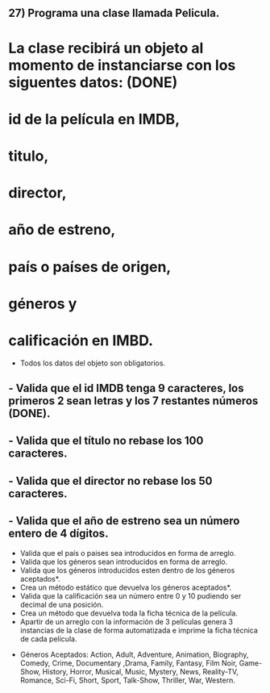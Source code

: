 ## 27) Programa una clase llamada Pelicula.

# La clase recibirá un objeto al momento de instanciarse con los siguentes datos: (DONE)
# id de la película en IMDB,
# titulo, 
# director, 
# año de estreno, 
# país o países de origen, 
# géneros y 
# calificación en IMBD.
  - Todos los datos del objeto son obligatorios.

  ## - Valida que el id IMDB tenga 9 caracteres, los primeros 2 sean letras y los 7 restantes números (DONE).
  ## - Valida que el título no rebase los 100 caracteres.
  ## - Valida que el director no rebase los 50 caracteres.
  ## - Valida que el año de estreno sea un número entero de 4 dígitos.
  - Valida que el país o paises sea introducidos en forma de arreglo.
  - Valida que los géneros sean introducidos en forma de arreglo.
  - Valida que los géneros introducidos esten dentro de los géneros 
     aceptados*.
  - Crea un método estático que devuelva los géneros aceptados*.
  - Valida que la calificación sea un número entre 0 y 10 pudiendo ser 
    decimal de una posición.
  - Crea un método que devuelva toda la ficha técnica de la película.
  - Apartir de un arreglo con la información de 3 películas genera 3 
    instancias de la clase de forma automatizada e imprime la ficha técnica 
    de cada película.

* Géneros Aceptados: Action, Adult, Adventure, Animation, Biography, Comedy, Crime, Documentary ,Drama, Family, Fantasy, Film Noir, Game-Show, History, Horror, Musical, Music, Mystery, News, Reality-TV, Romance, Sci-Fi, Short, Sport, Talk-Show, Thriller, War, Western.